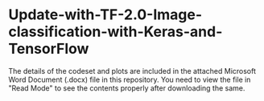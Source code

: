 # Update-with-TF-2.0-Image-classification-with-Keras-and-TensorFlow

The details of the codeset and plots are included in the attached Microsoft Word Document (.docx) file in this repository. 
You need to view the file in "Read Mode" to see the contents properly after downloading the same.
